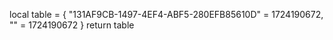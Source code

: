 local table = {
"131AF9CB-1497-4EF4-ABF5-280EFB85610D" = 1724190672,
"" = 1724190672
}
return table

